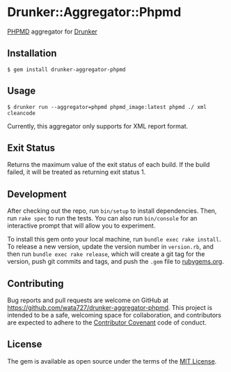 # Drunker::Aggregator::Phpmd

[PHPMD](https://github.com/phpmd/phpmd) aggregator for [Drunker](https://github.com/wata727/drunker)

## Installation

    $ gem install drunker-aggregator-phpmd

## Usage

```
$ drunker run --aggregator=phpmd phpmd_image:latest phpmd ./ xml cleancode
```

Currently, this aggregator only supports for XML report format.

## Exit Status

Returns the maximum value of the exit status of each build. If the build failed, it will be treated as returning exit status 1.

## Development

After checking out the repo, run `bin/setup` to install dependencies. Then, run `rake spec` to run the tests. You can also run `bin/console` for an interactive prompt that will allow you to experiment.

To install this gem onto your local machine, run `bundle exec rake install`. To release a new version, update the version number in `version.rb`, and then run `bundle exec rake release`, which will create a git tag for the version, push git commits and tags, and push the `.gem` file to [rubygems.org](https://rubygems.org).

## Contributing

Bug reports and pull requests are welcome on GitHub at https://github.com/wata727/drunker-aggregator-phpmd. This project is intended to be a safe, welcoming space for collaboration, and contributors are expected to adhere to the [Contributor Covenant](http://contributor-covenant.org) code of conduct.


## License

The gem is available as open source under the terms of the [MIT License](http://opensource.org/licenses/MIT).

